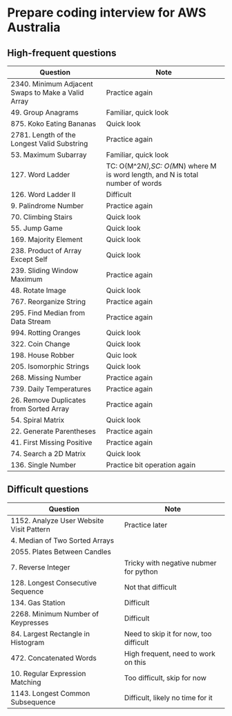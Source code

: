 # Prepare coding interview for AWS Australia
## High-frequent questions
| Question                | Note                         
| ------------------------| ------------------------------ 
| 2340. Minimum Adjacent Swaps to Make a Valid Array | Practice again
| 49. Group Anagrams | Familiar, quick look
| 875. Koko Eating Bananas | Quick look
| 2781. Length of the Longest Valid Substring | Practice again
| 53. Maximum Subarray | Familiar, quick look
| 127. Word Ladder | TC: O(M^2*N),SC: O(M*N) where M is word length, and N is total number of words
| 126. Word Ladder II | Difficult
| 9. Palindrome Number | Practice again
| 70. Climbing Stairs | Quick look
| 55. Jump Game | Quick look
| 169. Majority Element | Quick look
| 238. Product of Array Except Self | Quick look
| 239. Sliding Window Maximum | Practice again
| 48. Rotate Image | Quick look
| 767. Reorganize String | Practice again
| 295. Find Median from Data Stream | Practice again
| 994. Rotting Oranges | Quick look
| 322. Coin Change | Quick look
| 198. House Robber | Quic look
| 205. Isomorphic Strings | Quick look
| 268. Missing Number | Practice again
| 739. Daily Temperatures | Practice again
| 26. Remove Duplicates from Sorted Array | Practice again
| 54. Spiral Matrix | Quick look
| 22. Generate Parentheses | Practice again
| 41. First Missing Positive | Practice again
| 74. Search a 2D Matrix | Quick look
| 136. Single Number | Practice bit operation again

## Difficult questions
| Question                | Note                         
| ------------------------| ------------------------------ 
| 1152. Analyze User Website Visit Pattern | Practice later
| 4. Median of Two Sorted Arrays |
| 2055. Plates Between Candles |
| 7. Reverse Integer | Tricky with negative nubmer for python
| 128. Longest Consecutive Sequence | Not that difficult
| 134. Gas Station | Difficult
| 2268. Minimum Number of Keypresses | Difficult
| 84. Largest Rectangle in Histogram | Need to skip it for now, too difficult 
| 472. Concatenated Words | High frequent, need to work on this
| 10. Regular Expression Matching | Too difficult, skip for now
| 1143. Longest Common Subsequence | Difficult, likely no time for it
